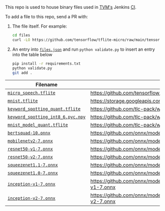 This repo is used to house binary files used in [TVM's](https://github.com/apache/tvm) Jenkins [CI](https://ci.tlcpack.ai).

To add a file to this repo, send a PR with:

1. The file itself. For example:
    ```bash
    cd files
    curl -LO https://github.com/tensorflow/tflite-micro/raw/main/tensorflow/lite/micro/examples/micro_speech/micro_speech.tflite
    ```
2. An entry into [`files.json`](files.json) and run `python validate.py` to insert an entry into the table below
    ```bash
    pip install -r requirements.txt
    python validate.py
    git add .
    ```

| Filename | Source URL |
| -------- | ---------- |
| [`micro_speech.tflite`](files/micro_speech.tflite) | https://github.com/tensorflow/tflite-micro/raw/main/tensorflow/lite/micro/examples/micro_speech/micro_speech.tflite |
| [`mnist.tflite`](files/mnist.tflite) | https://storage.googleapis.com/download.tensorflow.org/models/tflite/digit_classifier/mnist.tflite |
| [`keyword_spotting_quant.tflite`](files/keyword_spotting_quant.tflite) | https://github.com/tlc-pack/web-data/raw/25fe99fb00329a26bd37d3dca723da94316fd34c/testdata/microTVM/model/keyword_spotting_quant.tflite |
| [`keyword_spotting_int8_6.pyc.npy`](files/keyword_spotting_int8_6.pyc.npy) | https://github.com/tlc-pack/web-data/raw/967fc387dadb272c5a7f8c3461d34c060100dbf1/testdata/microTVM/data/keyword_spotting_int8_6.pyc.npy |
| [`mnist_model_quant.tflite`](files/mnist_model_quant.tflite) | https://github.com/tlc-pack/web-data/raw/b2f3c02427b67267a00fd968ba1fce28fc833028/testdata/microTVM/model/mnist_model_quant.tflite |
| [`bertsquad-10.onnx`](files/bertsquad-10.onnx) | https://github.com/onnx/models/raw/bd206494e8b6a27b25e5cf7199dbcdbfe9d05d1c/text/machine_comprehension/bert-squad/model/bertsquad-10.onnx |
| [`mobilenetv2-7.onnx`](files/mobilenetv2-7.onnx) | https://github.com/onnx/models/raw/bd206494e8b6a27b25e5cf7199dbcdbfe9d05d1c/vision/classification/mobilenet/model/mobilenetv2-7.onnx |
| [`resnet50-v1-7.onnx`](files/resnet50-v1-7.onnx) | https://github.com/onnx/models/raw/bd206494e8b6a27b25e5cf7199dbcdbfe9d05d1c/vision/classification/resnet/model/resnet50-v1-7.onnx |
| [`resnet50-v2-7.onnx`](files/resnet50-v2-7.onnx) | https://github.com/onnx/models/raw/bd206494e8b6a27b25e5cf7199dbcdbfe9d05d1c/vision/classification/resnet/model/resnet50-v2-7.onnx |
| [`squeezenet1.1-7.onnx`](files/squeezenet1.1-7.onnx) | https://github.com/onnx/models/raw/bd206494e8b6a27b25e5cf7199dbcdbfe9d05d1c/vision/classification/squeezenet/model/squeezenet1.1-7.onnx |
| [`squeezenet1.0-7.onnx`](files/squeezenet1.0-7.onnx) | https://github.com/onnx/models/raw/bd206494e8b6a27b25e5cf7199dbcdbfe9d05d1c/vision/classification/squeezenet/model/squeezenet1.0-7.onnx |
| [`inception-v1-7.onnx`](files/inception-v1-7.onnx) | https://github.com/onnx/models/raw/bd206494e8b6a27b25e5cf7199dbcdbfe9d05d1c/vision/classification/inception_and_googlenet/inception_v1/model/inception-v1-7.onnx |
| [`inception-v2-7.onnx`](files/inception-v2-7.onnx) | https://github.com/onnx/models/raw/bd206494e8b6a27b25e5cf7199dbcdbfe9d05d1c/vision/classification/inception_and_googlenet/inception_v2/model/inception-v2-7.onnx |